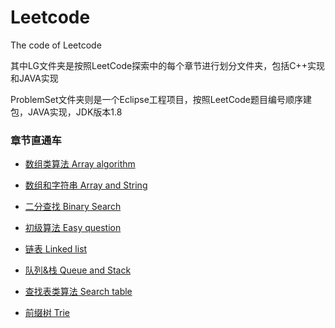 # Leetcode
The code of Leetcode

其中LG文件夹是按照LeetCode探索中的每个章节进行划分文件夹，包括C++实现和JAVA实现

ProblemSet文件夹则是一个Eclipse工程项目，按照LeetCode题目编号顺序建包，JAVA实现，JDK版本1.8

### 章节直通车

- [数组类算法 Array algorithm](https://github.com/ontheway12138/Leetcode/tree/master/LG/Array%20algorithm)

- [数组和字符串 Array and String](https://github.com/ontheway12138/Leetcode/tree/master/LG/Array%20and%20String)

- [二分查找 Binary Search](https://github.com/ontheway12138/Leetcode/tree/master/LG/Binary%20Search)

- [初级算法 Easy question](https://github.com/ontheway12138/Leetcode/tree/master/LG/Easy%20question)

- [链表 Linked list](https://github.com/ontheway12138/Leetcode/tree/master/LG/Linked%20list)

- [队列&栈 Queue and Stack](https://github.com/ontheway12138/Leetcode/tree/master/LG/Queue%20and%20Stack)

- [查找表类算法 Search table](https://github.com/ontheway12138/Leetcode/tree/master/LG/Search%20table)

- [前缀树 Trie](https://github.com/ontheway12138/Leetcode/tree/master/LG/Trie) 
